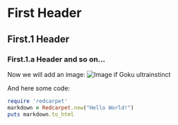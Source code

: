 # First Header
## First.1 Header
### First.1.a Header and so on...


Now we will add an image:
![Image if Goku ultrainstinct](https://static.wikia.nocookie.net/dragonuniverse/images/d/da/Kansei_Migate.png)


And here some code:

```ruby
require 'redcarpet'
markdown = Redcarpet.new("Hello World!")
puts markdown.to_html
```

